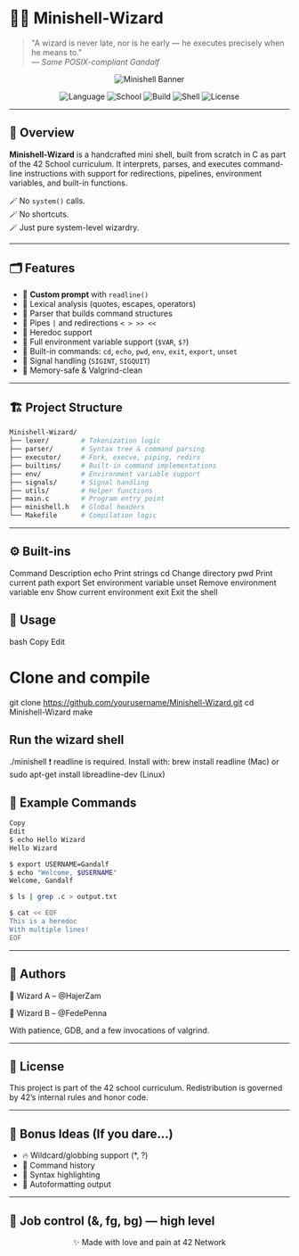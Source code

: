 # 🧙‍♂️ Minishell-Wizard

> "A wizard is never late, nor is he early — he executes precisely when he means to."  
> — *Some POSIX-compliant Gandalf*

<div align="center">

![Minishell Banner](https://media.giphy.com/media/v1.Y2lkPTc5MGI3NjExYmQ1ZGRkMmFkNzllZTAyNzE2YzdlODFkYzZjY2JjMThmNzljZmY2MyZjdD1n/Nx0rz3jtxtEre/giphy.gif)

![Language](https://img.shields.io/badge/language-C-00599C?style=flat-square&logo=c)
![School](https://img.shields.io/badge/42-Network-000000?style=flat-square&logo=42)
![Build](https://img.shields.io/badge/build-success-brightgreen?style=flat-square)
![Shell](https://img.shields.io/badge/shell-POSIX%20Compliant-yellowgreen?style=flat-square)
![License](https://img.shields.io/badge/license-42%20Internal-blueviolet?style=flat-square)

</div>

---

## 🧾 Overview

**Minishell-Wizard** is a handcrafted mini shell, built from scratch in C as part of the 42 School curriculum. It interprets, parses, and executes command-line instructions with support for redirections, pipelines, environment variables, and built-in functions.

🪄 No `system()` calls.  
🪄 No shortcuts.  
🪄 Just pure system-level wizardry.

---

## 🗂️ Features

- 🔹 **Custom prompt** with `readline()`
- 🔹 Lexical analysis (quotes, escapes, operators)
- 🔹 Parser that builds command structures
- 🔹 Pipes `|` and redirections `< > >> <<`
- 🔹 Heredoc support
- 🔹 Full environment variable support (`$VAR`, `$?`)
- 🔹 Built-in commands: `cd`, `echo`, `pwd`, `env`, `exit`, `export`, `unset`
- 🔹 Signal handling (`SIGINT`, `SIGQUIT`)
- 🔹 Memory-safe & Valgrind-clean

---

## 🏗️ Project Structure

```bash
Minishell-Wizard/
├── lexer/        # Tokenization logic
├── parser/       # Syntax tree & command parsing
├── executor/     # Fork, execve, piping, redirs
├── builtins/     # Built-in command implementations
├── env/          # Environment variable support
├── signals/      # Signal handling
├── utils/        # Helper functions
├── main.c        # Program entry point
├── minishell.h   # Global headers
└── Makefile      # Compilation logic
```

---

## ⚙️ Built-ins
Command	Description
echo	Print strings
cd	Change directory
pwd	Print current path
export	Set environment variable
unset	Remove environment variable
env	Show current environment
exit	Exit the shell

## 🧪 Usage
bash
Copy
Edit
# Clone and compile
git clone https://github.com/yourusername/Minishell-Wizard.git
cd Minishell-Wizard
make

## Run the wizard shell
./minishell
❗ readline is required. Install with:
brew install readline (Mac) or sudo apt-get install libreadline-dev (Linux)

## 🧠 Example Commands

```bash
Copy
Edit
$ echo Hello Wizard
Hello Wizard

$ export USERNAME=Gandalf
$ echo "Welcome, $USERNAME"
Welcome, Gandalf

$ ls | grep .c > output.txt

$ cat << EOF
This is a heredoc
With multiple lines!
EOF
```

---

## 🧙 Authors
👤 Wizard A – @HajerZam

👤 Wizard B – @FedePenna

With patience, GDB, and a few invocations of valgrind.

---

## 📜 License
This project is part of the 42 school curriculum. Redistribution is governed by 42’s internal rules and honor code.

---

## 🌈 Bonus Ideas (If you dare...)

- 🔥 Wildcard/globbing support (*, ?)
- 🧾 Command history
- 🧠 Syntax highlighting
- 🧼 Autoformatting output

---

## 🐚 Job control (&, fg, bg) — high level

<div align="center">
  ✨ Made with love and pain at 42 Network
</div>
